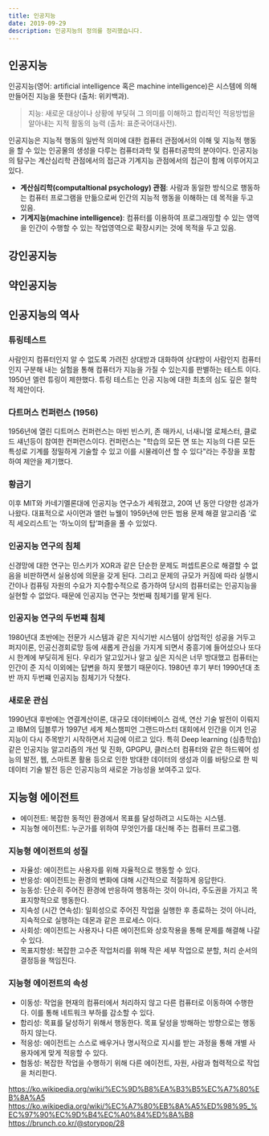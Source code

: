 ```yaml
---
title: 인공지능
date: 2019-09-29
description: 인공지능의 정의를 정리했습니다.
---
```


## 인공지능 
인공지능(영어: artificial intelligence 혹은 machine intelligence)은 시스템에 의해 만들어진 지능을 뜻한다 (출처: 위키백과).

> 지능: 새로운 대상이나 상황에 부딪혀 그 의미를 이해하고 합리적인 적응방법을 알아내는 지적 활동의 능력 (출처: 표준국어대사전).

인공지능은 지능적 행동의 일반적 의미에 대한 컴퓨터 관점에서의 이해 및 지능적 행동을 할 수 있는 인공물의 생성을 다루는 컴퓨터과학 및 컴퓨터공학의 분야이다. 인공지능의 탐구는 계산심리학 관점에서의 접근과 기계지능 관점에서의 접근이 함께 이루어지고 있다.

- **계산심리학(computaltional psychology) 관점**: 사람과 동일한 방식으로 행동하는 컴퓨터 프로그램을 만듦으로써 인간의 지능적 행동을 이해하는 데 목적을 두고 있음.
- **기계지능(machine intelligence)**: 컴퓨터를 이용하여 프로그래밍할 수 있는 영역을 인간이 수행할 수 있는 작업영역으로 확장시키는 것에 목적을 두고 있음.

## 강인공지능
## 약인공지능

##  인공지능의 역사 
### 튜링테스트
사람인지 컴퓨터인지 알 수 없도록 가려진 상대방과 대화하여 상대방이 사람인지 컴퓨터인지 구분해 내는 실험을 통해 컴퓨터가 지능을 가질 수 있는지를 판별하는 테스트 이다. 1950년 엘련 튜링이 제한했다. 튜링 테스트는 인공 지능에 대한 최초의 심도 깊은 철학적 제안이다.

### 다트머스 컨퍼런스 (1956)
1956년에 열린 디트머스 컨퍼런스는 마빈 빈스키, 존 매카시, 너새니얼 로체스터, 클로드 섀넌등이 참여한 컨퍼런스이다. 컨퍼런스는 "학습의 모든 면 또는 지능의 다른 모든 특성로 기계를 정밀하게 기술할 수 있고 이를 시물레이션 할 수 있다"라는 주장을 포함하여 제안을 제기했다. 

### 황금기
이후 MIT와 카네기멜론대에 인공지능 연구소가 세워졌고, 20여 년 동안 다양한 성과가 나왔다. 대표적으로 사이먼과 앨런 뉴웰이 1959년에 만든 범용 문제 해결 알고리즘 ‘로직 세오리스트’는 ‘하노이의 탑’퍼즐을 풀 수 있었다.

### 인공지능 연구의 침체 
신경망에 대한 연구는 민스키가 XOR과 같은 단순한 문제도 퍼셉트론으로 해결할 수 없음을 비판하면서 실용성에 의문을 갖게 된다. 그리고 문제의 규모가 커짐에 따라 실행시간이나 컴퓨팅 자원의 수요가 지수함수적으로 증가하여 당시의 컴퓨터로는 인공지능을 실현할 수 없었다. 때문에 인공지능 연구는 첫번째 침체기를 맡게 된다.

### 인공지능 연구의 두번쨰 침체 
1980년대 초반에는 전문가 시스템과 같은 지식기반 시스템이 상업적인 성공을 거두고 퍼지이론, 인공신경회로망 등에 새롭게 관심을 가지게 되면서 중흥기에 들어섰으나 또다시 한계에 부딪히게 된다. 우리가 알고있거나 알고 싶은 지식은 너무 방대했고 컴퓨터는 인간이 준 지식 이외에는 답변을 하지 못했기 때문이다. 1980년 후기 부터 1990년대 초반 까지 두번쨰 인공지능 침체기가 닥쳤다.

### 새로운 관심
1990년대 후반에는 연결계산이론, 대규모 데이터베이스 검색, 연산 기술 발전이 이뤄지고 IBM의 딥블루가 1997년 세계 체스챔피언 그랜드마스터 대회에서 인간을 이겨 인공지능이 다시 주목받기 시작하면서 지금에 이르고 있다.
특히 Deep learning (심층학습) 같은 인공지능 알고리즘의 개선 및 진화, GPGPU, 클러스터 컴퓨터와 같은 하드웨어 성능의 발전, 웹, 스마트폰 활용 등으로 인한 방대한 데이터의 생성과 이를 바탕으로 한 빅데이터 기술 발전 등은 인공지능의 새로운 가능성을 보여주고 있다. 

## 지능형 에이전트
- 에이전트: 복잡한 동적인 환경에서 목표를 달성하려고 시도하는 시스템.
- 지능형 에이전트: 누군가를 위하여 무엇인가를 대신해 주는 컴퓨터 프로그램.

### 지능형 에이전트의 성질
- 자율성: 에이전트는 사용자를 위해 자율적으로 행동할 수 있다.
- 반응성: 에이전트는 환경의 변화에 대해 시간적으로 적절하게 응답한다.
- 능동성: 단순히 주어진 환경에 반응하여 행동하는 것이 아니라, 주도권을 가지고 목표지향적으로 행동한다.
- 지속성 (시간 연속성): 일회성으로 주어진 작업을 실행한 후 종료하는 것이 아니라, 지속적으로 실행하는 데몬과 같은 프로세스 이다.
- 사회성: 에이전트는 사용자나 다른 에이전트와 상호작용을 통해 문제를 해결해 나갈 수 있다.
- 목표지항셩: 복잡한 고수준 작업처리를 위해 작은 세부 작업으로 분할, 처리 순서의 결정등을 책임진다.

### 지능형 에이전트의 속성
- 이동성: 작업을 현재의 컴퓨터에서 처리하지 않고 다른 컴퓨터로 이동하여 수행한다. 이를 통해 네트워크 부하를 감소할 수 있다.
- 합리성: 목표를 달성하기 위해서 행동한다. 목표 달성을 방해하는 방향으로는 행동하지 않는다.
- 적응성: 에이전트는 스스로 배우거나 명시적으로 지시를 받는 과정을 통해 개별 사용자에게 맞게 적응할 수 있다.
- 협동성: 복잡한 작업을 수행하기 위해 다른 에이전트, 자원, 사람과 협력적으로 작업을 처리한다.


https://ko.wikipedia.org/wiki/%EC%9D%B8%EA%B3%B5%EC%A7%80%EB%8A%A5
https://ko.wikipedia.org/wiki/%EC%A7%80%EB%8A%A5%ED%98%95_%EC%97%90%EC%9D%B4%EC%A0%84%ED%8A%B8
https://brunch.co.kr/@storypop/28